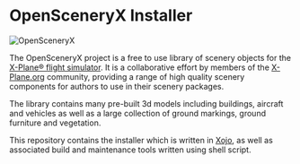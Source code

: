 # OpenSceneryX Installer

![OpenSceneryX](https://www.opensceneryx.com/custom/uploads/2018/08/Montage.jpg)

The OpenSceneryX project is a free to use library of scenery objects for the [X-Plane® flight simulator](https://www.x-plane.com). It is a collaborative effort by members of the [X-Plane.org](https://forums.x-plane.org) community, providing a range of high quality scenery components for authors to use in their scenery packages.

The library contains many pre-built 3d models including buildings, aircraft and vehicles as well as a large collection of ground markings, ground furniture and vegetation.

This repository contains the installer which is written in [Xojo](https://www.xojo.com), as well as associated build and maintenance tools written using shell script.
